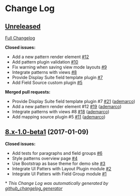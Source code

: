 # Change Log

## [Unreleased](https://github.com/nuvoleweb/ui_patterns/tree/HEAD)

[Full Changelog](https://github.com/nuvoleweb/ui_patterns/compare/8.x-1.0-beta1...HEAD)

**Closed issues:**

- Add a new pattern render element  [\#12](https://github.com/nuvoleweb/ui_patterns/issues/12)
- Add pattern plugin validation [\#10](https://github.com/nuvoleweb/ui_patterns/issues/10)
- Fix warning when saving view mode layouts [\#9](https://github.com/nuvoleweb/ui_patterns/issues/9)
- Integrate patterns with views [\#8](https://github.com/nuvoleweb/ui_patterns/issues/8)
- Provide Display Suite field template plugin [\#7](https://github.com/nuvoleweb/ui_patterns/issues/7)
- Add Field Source custom plugin [\#5](https://github.com/nuvoleweb/ui_patterns/issues/5)

**Merged pull requests:**

- Provide Display Suite field template plugin \#7 [\#21](https://github.com/nuvoleweb/ui_patterns/pull/21) ([ademarco](https://github.com/ademarco))
- Add a new pattern render element \#12 [\#19](https://github.com/nuvoleweb/ui_patterns/pull/19) ([ademarco](https://github.com/ademarco))
- Integrate patterns with views \#8 [\#18](https://github.com/nuvoleweb/ui_patterns/pull/18) ([ademarco](https://github.com/ademarco))
- Add mapping source plugin \#5 [\#11](https://github.com/nuvoleweb/ui_patterns/pull/11) ([ademarco](https://github.com/ademarco))

## [8.x-1.0-beta1](https://github.com/nuvoleweb/ui_patterns/tree/8.x-1.0-beta1) (2017-01-09)
**Closed issues:**

- Add tests for paragraphs and field groups [\#6](https://github.com/nuvoleweb/ui_patterns/issues/6)
- Style patterns overview page [\#4](https://github.com/nuvoleweb/ui_patterns/issues/4)
- Use Bootstrap as base theme for demo site [\#3](https://github.com/nuvoleweb/ui_patterns/issues/3)
- Integrate UI Patters with Layout Plugin module [\#2](https://github.com/nuvoleweb/ui_patterns/issues/2)
- Integrate UI Patters with Field Group module [\#1](https://github.com/nuvoleweb/ui_patterns/issues/1)



\* *This Change Log was automatically generated by [github_changelog_generator](https://github.com/skywinder/Github-Changelog-Generator)*